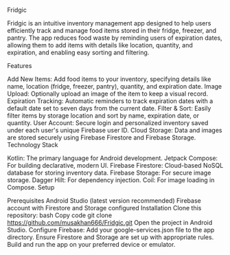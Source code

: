 Fridgic

Fridgic is an intuitive inventory management app designed to help users efficiently track and manage food items stored in their fridge, freezer, and pantry. The app reduces food waste by reminding users of expiration dates, allowing them to add items with details like location, quantity, and expiration, and enabling easy sorting and filtering.

Features

Add New Items: Add food items to your inventory, specifying details like name, location (fridge, freezer, pantry), quantity, and expiration date.
Image Upload: Optionally upload an image of the item to keep a visual record.
Expiration Tracking: Automatic reminders to track expiration dates with a default date set to seven days from the current date.
Filter & Sort: Easily filter items by storage location and sort by name, expiration date, or quantity.
User Account: Secure login and personalized inventory saved under each user's unique Firebase user ID.
Cloud Storage: Data and images are stored securely using Firebase Firestore and Firebase Storage.
Technology Stack

Kotlin: The primary language for Android development.
Jetpack Compose: For building declarative, modern UI.
Firebase Firestore: Cloud-based NoSQL database for storing inventory data.
Firebase Storage: For secure image storage.
Dagger Hilt: For dependency injection.
Coil: For image loading in Compose.
Setup

Prerequisites
Android Studio (latest version recommended)
Firebase account with Firestore and Storage configured
Installation
Clone this repository:
bash
Copy code
git clone https://github.com/musakhan666/Fridgic.git
Open the project in Android Studio.
Configure Firebase:
Add your google-services.json file to the app directory.
Ensure Firestore and Storage are set up with appropriate rules.
Build and run the app on your preferred device or emulator.
